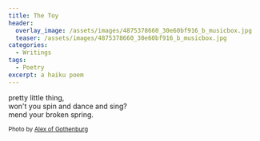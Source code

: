 ```yaml
---
title: The Toy
header:
  overlay_image: /assets/images/4875378660_30e60bf916_b_musicbox.jpg
  teaser: /assets/images/4875378660_30e60bf916_b_musicbox.jpg
categories:
  - Writings
tags:
  - Poetry
excerpt: a haiku poem
---
```

pretty little thing,  
won't you spin and dance and sing?  
mend your broken spring.  

<small>Photo by <a href="http://www.flickr.com/photos/11872189@N00/4875378660">Alex of Gothenburg</a></small>



